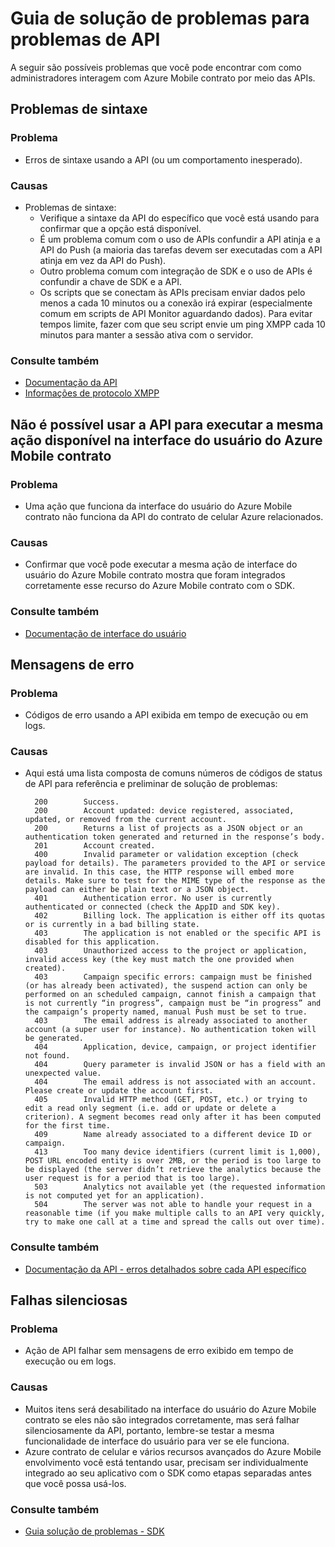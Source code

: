 <properties 
   pageTitle="Azure contrato móvel guia - APIs de solução de problemas" 
   description="Guias para o contrato móvel Azure - APIs de solução de problemas" 
   services="mobile-engagement" 
   documentationCenter="" 
   authors="piyushjo" 
   manager="erikre" 
   editor=""/>

<tags
   ms.service="mobile-engagement"
   ms.devlang="na"
   ms.topic="article"
   ms.tgt_pltfrm="mobile-multiple"
   ms.workload="mobile" 
   ms.date="10/04/2016"
   ms.author="piyushjo"/>

# <a name="troubleshooting-guide-for-api-issues"></a>Guia de solução de problemas para problemas de API

A seguir são possíveis problemas que você pode encontrar com como administradores interagem com Azure Mobile contrato por meio das APIs.

## <a name="syntax-issues"></a>Problemas de sintaxe

### <a name="issue"></a>Problema
- Erros de sintaxe usando a API (ou um comportamento inesperado).

### <a name="causes"></a>Causas

- Problemas de sintaxe:
    - Verifique a sintaxe da API do específico que você está usando para confirmar que a opção está disponível.
    - É um problema comum com o uso de APIs confundir a API atinja e a API do Push (a maioria das tarefas devem ser executadas com a API atinja em vez da API do Push). 
    - Outro problema comum com integração de SDK e o uso de APIs é confundir a chave de SDK e a API.
    - Os scripts que se conectam às APIs precisam enviar dados pelo menos a cada 10 minutos ou a conexão irá expirar (especialmente comum em scripts de API Monitor aguardando dados). Para evitar tempos limite, fazer com que seu script envie um ping XMPP cada 10 minutos para manter a sessão ativa com o servidor.

### <a name="see-also"></a>Consulte também
 
- [Documentação da API][Link 4]
- [Informações de protocolo XMPP]( http://xmpp.org/extensions/xep-0199.html)
 
## <a name="unable-to-use-the-api-to-perform-the-same-action-available-in-the-azure-mobile-engagement-ui"></a>Não é possível usar a API para executar a mesma ação disponível na interface do usuário do Azure Mobile contrato

### <a name="issue"></a>Problema
- Uma ação que funciona da interface do usuário do Azure Mobile contrato não funciona da API do contrato de celular Azure relacionados.

### <a name="causes"></a>Causas

- Confirmar que você pode executar a mesma ação de interface do usuário do Azure Mobile contrato mostra que foram integrados corretamente esse recurso do Azure Mobile contrato com o SDK.

### <a name="see-also"></a>Consulte também
 
- [Documentação de interface do usuário][Link 1]
 
## <a name="error-messages"></a>Mensagens de erro

### <a name="issue"></a>Problema
- Códigos de erro usando a API exibida em tempo de execução ou em logs.

### <a name="causes"></a>Causas

- Aqui está uma lista composta de comuns números de códigos de status de API para referência e preliminar de solução de problemas:

        200        Success.
        200        Account updated: device registered, associated, updated, or removed from the current account.
        200        Returns a list of projects as a JSON object or an authentication token generated and returned in the response’s body.
        201        Account created.
        400        Invalid parameter or validation exception (check payload for details). The parameters provided to the API or service are invalid. In this case, the HTTP response will embed more details. Make sure to test for the MIME type of the response as the payload can either be plain text or a JSON object.
        401        Authentication error. No user is currently authenticated or connected (check the AppID and SDK key).
        402        Billing lock. The application is either off its quotas or is currently in a bad billing state.
        403        The application is not enabled or the specific API is disabled for this application.
        403        Unauthorized access to the project or application, invalid access key (the key must match the one provided when created).
        403        Campaign specific errors: campaign must be finished (or has already been activated), the suspend action can only be performed on an scheduled campaign, cannot finish a campaign that is not currently “in progress”, campaign must be “in progress” and the campaign’s property named, manual Push must be set to true.
        403        The email address is already associated to another account (a super user for instance). No authentication token will be generated.
        404        Application, device, campaign, or project identifier not found.
        404        Query parameter is invalid JSON or has a field with an unexpected value.
        404        The email address is not associated with an account. Please create or update the account first.
        405        Invalid HTTP method (GET, POST, etc.) or trying to edit a read only segment (i.e. add or update or delete a criterion). A segment becomes read only after it has been computed for the first time.
        409        Name already associated to a different device ID or campaign.
        413        Too many device identifiers (current limit is 1,000), POST URL encoded entity is over 2MB, or the period is too large to be displayed (the server didn’t retrieve the analytics because the user request is for a period that is too large).
        503        Analytics not available yet (the requested information is not computed yet for an application).
        504        The server was not able to handle your request in a reasonable time (if you make multiple calls to an API very quickly, try to make one call at a time and spread the calls out over time).

### <a name="see-also"></a>Consulte também

- [Documentação da API - erros detalhados sobre cada API específico][Link 4]
 
## <a name="silent-failures"></a>Falhas silenciosas

### <a name="issue"></a>Problema
- Ação de API falhar sem mensagens de erro exibido em tempo de execução ou em logs.

### <a name="causes"></a>Causas

- Muitos itens será desabilitado na interface do usuário do Azure Mobile contrato se eles não são integrados corretamente, mas será falhar silenciosamente da API, portanto, lembre-se testar a mesma funcionalidade de interface do usuário para ver se ele funciona.
- Azure contrato de celular e vários recursos avançados do Azure Mobile envolvimento você está tentando usar, precisam ser individualmente integrado ao seu aplicativo com o SDK como etapas separadas antes que você possa usá-los.

### <a name="see-also"></a>Consulte também

- [Guia solução de problemas - SDK][Link 25]
 
<!--Link references-->
[Link 1]: mobile-engagement-user-interface-home.md
[Link 2]: mobile-engagement-troubleshooting-guide.md
[Link 3]: mobile-engagement-how-tos.md
[Link 4]: http://go.microsoft.com/fwlink/?LinkID=525553
[Link 5]: http://go.microsoft.com/fwlink/?LinkID=525554
[Link 6]: http://go.microsoft.com/fwlink/?LinkId=525555
[Link 7]: https://account.windowsazure.com/PreviewFeatures
[Link 8]: https://social.msdn.microsoft.com/Forums/azure/en-US/home?forum=azuremobileengagement
[Link 9]: http://azure.microsoft.com/en-us/services/mobile-engagement/
[Link 10]: http://azure.microsoft.com/en-us/documentation/services/mobile-engagement/
[Link 11]: http://azure.microsoft.com/en-us/pricing/details/mobile-engagement/
[Link 12]: mobile-engagement-user-interface-navigation.md
[Link 13]: mobile-engagement-user-interface-home.md
[Link 14]: mobile-engagement-user-interface-my-account.md
[Link 15]: mobile-engagement-user-interface-analytics.md
[Link 16]: mobile-engagement-user-interface-monitor.md
[Link 17]: mobile-engagement-user-interface-reach.md
[Link 18]: mobile-engagement-user-interface-segments.md
[Link 19]: mobile-engagement-user-interface-dashboard.md
[Link 20]: mobile-engagement-user-interface-settings.md
[Link 21]: mobile-engagement-troubleshooting-guide-analytics.md
[Link 22]: mobile-engagement-troubleshooting-guide-apis.md
[Link 23]: mobile-engagement-troubleshooting-guide-push-reach.md
[Link 24]: mobile-engagement-troubleshooting-guide-service.md
[Link 25]: mobile-engagement-troubleshooting-guide-sdk.md
[Link 26]: mobile-engagement-troubleshooting-guide-sr-info.md
[Link 27]: mobile-engagement-user-interface-reach-campaign.md
[Link 28]: mobile-engagement-user-interface-reach-criterion.md
[Link 29]: mobile-engagement-user-interface-reach-content.md
 
